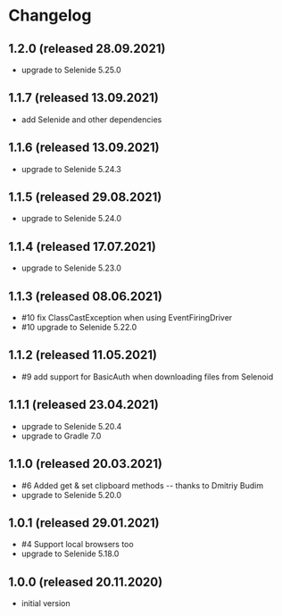 # Changelog

## 1.2.0 (released 28.09.2021)
* upgrade to Selenide 5.25.0

## 1.1.7 (released 13.09.2021)
* add Selenide and other dependencies

## 1.1.6 (released 13.09.2021)
* upgrade to Selenide 5.24.3

## 1.1.5 (released 29.08.2021)
* upgrade to Selenide 5.24.0

## 1.1.4 (released 17.07.2021)
* upgrade to Selenide 5.23.0

## 1.1.3 (released 08.06.2021)
* #10 fix ClassCastException when using EventFiringDriver
* #10 upgrade to Selenide 5.22.0

## 1.1.2 (released 11.05.2021)
* #9 add support for BasicAuth when downloading files from Selenoid

## 1.1.1 (released 23.04.2021)
* upgrade to Selenide 5.20.4
* upgrade to Gradle 7.0

## 1.1.0 (released 20.03.2021)
* #6 Added get & set clipboard methods  --  thanks to Dmitriy Budim
* upgrade to Selenide 5.20.0

## 1.0.1 (released 29.01.2021)
* #4 Support local browsers too
* upgrade to Selenide 5.18.0

## 1.0.0 (released 20.11.2020)
* initial version